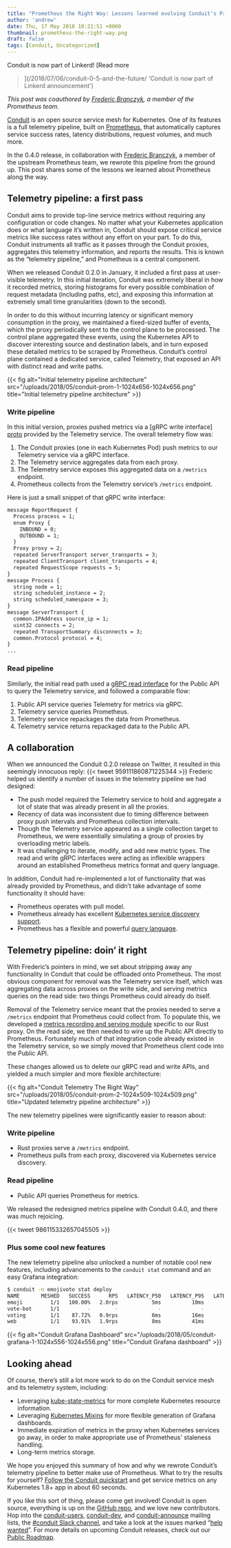 ```yaml
---
title: "Prometheus the Right Way: Lessons learned evolving Conduit's Prometheus integration"
author: 'andrew'
date: Thu, 17 May 2018 18:21:51 +0000
thumbnail: prometheus-the-right-way.png
draft: false
tags: [Conduit, Uncategorized]
---
```


Conduit is now part of Linkerd! [Read more
>](/2018/07/06/conduit-0-5-and-the-future/ 'Conduit is now part of Linkerd
announcement')

_This post was coauthored by_ [_Frederic
Branczyk_](https://twitter.com/fredbrancz)_, a member of the Prometheus team._

[Conduit](https://conduit.io/) is an open source service mesh for Kubernetes.
One of its features is a full telemetry pipeline, built on
[Prometheus](https://prometheus.io/), that automatically captures service
success rates, latency distributions, request volumes, and much more.

In the 0.4.0 release, in collaboration with [Frederic
Branczyk](https://twitter.com/fredbrancz), a member of the upstream Prometheus
team, we rewrote this pipeline from the ground up. This post shares some of the
lessons we learned about Prometheus along the way.

## Telemetry pipeline: a first pass

Conduit aims to provide top-line service metrics without requiring any
configuration or code changes. No matter what your Kubernetes application does
or what language it’s written in, Conduit should expose critical service metrics
like success rates without any effort on your part. To do this, Conduit
instruments all traffic as it passes through the Conduit proxies, aggregates
this telemetry information, and reports the results. This is known as the
“telemetry pipeline,” and Prometheus is a central component.

When we released Conduit 0.2.0 in January, it included a first pass at
user-visible telemetry. In this initial iteration, Conduit was extremely liberal
in how it recorded metrics, storing histograms for every possible combination of
request metadata (including paths, etc), and exposing this information at
extremely small time granularities (down to the second).

In order to do this without incurring latency or significant memory consumption
in the proxy, we maintained a fixed-sized buffer of events, which the proxy
periodically sent to the control plane to be processed. The control plane
aggregated these events, using the Kubernetes API to discover interesting source
and destination labels, and in turn exposed these detailed metrics to be scraped
by Prometheus. Conduit’s control plane contained a dedicated service, called
Telemetry, that exposed an API with distinct read and write paths.

{{< fig
  alt="Initial telemetry pipeline architecture" src="/uploads/2018/05/conduit-prom-1-1024x656-1024x656.png"
  title="Initial telemetry pipeline architecture" >}}

### Write pipeline

In this initial version, proxies pushed metrics via a [gRPC write interface]
[proto] provided by the Telemetry service. The overall telemetry flow
was:

1. The Conduit proxies (one in each Kubernetes Pod) push metrics to our
   Telemetry service via a gRPC interface.
2. The Telemetry service aggregates data from each proxy.
3. The Telemetry service exposes this aggregated data on a `/metrics` endpoint.
4. Prometheus collects from the Telemetry service’s `/metrics` endpoint.

Here is just a small snippet of that gRPC write interface:

```txt
message ReportRequest {
  Process process = 1;
  enum Proxy {
    INBOUND = 0;
    OUTBOUND = 1;
  }
  Proxy proxy = 2;
  repeated ServerTransport server_transports = 3;
  repeated ClientTransport client_transports = 4;
  repeated RequestScope requests = 5;
}
message Process {
  string node = 1;
  string scheduled_instance = 2;
  string scheduled_namespace = 3;
}
message ServerTransport {
  common.IPAddress source_ip = 1;
  uint32 connects = 2;
  repeated TransportSummary disconnects = 3;
  common.Protocol protocol = 4;
}
...
```

### Read pipeline

Similarly, the initial read path used a [gRPC read
interface](https://github.com/runconduit/conduit/blob/v0.2.0/proto/controller/telemetry/telemetry.proto#L7-L35)
for the Public API to query the Telemetry service, and followed a comparable
flow:

1. Public API service queries Telemetry for metrics via gRPC.
2. Telemetry service queries Prometheus.
3. Telemetry service repackages the data from Prometheus.
4. Telemetry service returns repackaged data to the Public API.

## A collaboration

When we announced the Conduit 0.2.0 release on Twitter, it resulted in this
seemingly innocuous reply: {{< tweet 959111860871225344 >}} Frederic helped us
identify a number of issues in the telemetry pipeline we had designed:

- The push model required the Telemetry service to hold and aggregate a lot of
  state that was already present in all the proxies.
- Recency of data was inconsistent due to timing difference between proxy push
  intervals and Prometheus collection intervals.
- Though the Telemetry service appeared as a single collection target to
  Prometheus, we were essentially simulating a group of proxies by overloading
  metric labels.
- It was challenging to iterate, modify, and add new metric types. The read and
  write gRPC interfaces were acting as inflexible wrappers around an established
  Prometheus metrics format and query language.

In addition, Conduit had re-implemented a lot of functionality that was already
provided by Prometheus, and didn’t take advantage of some functionality it
should have:

- Prometheus operates with pull model.
- Prometheus already has excellent [Kubernetes service discovery
  support](https://prometheus.io/docs/prometheus/latest/configuration/configuration/#%3Ckubernetes_sd_config%3E).
- Prometheus has a flexible and powerful [query
  language](https://prometheus.io/docs/prometheus/latest/querying/basics/).

## Telemetry pipeline: doin’ it right

With Frederic’s pointers in mind, we set about stripping away any functionality
in Conduit that could be offloaded onto Prometheus. The most obvious component
for removal was the Telemetry service itself, which was aggregating data across
proxies on the write side, and serving metrics queries on the read side: two
things Prometheus could already do itself.

Removal of the Telemetry service meant that the proxies needed to serve a
`/metrics` endpoint that Prometheus could collect from. To populate this, we
developed a [metrics recording and serving
module](https://github.com/runconduit/conduit/tree/86bb701be8ce5904334a29452fca25d0f507f6dc/proxy/src/telemetry/metrics)
specific to our Rust proxy. On the read side, we then needed to wire up the
Public API directly to Prometheus. Fortunately much of that integration code
already existed in the Telemetry service, so we simply moved that Prometheus
client code into the Public API.

These changes allowed us to delete our gRPC read and write APIs, and yielded a
much simpler and more flexible architecture:

{{< fig
  alt="Conduit Telemetry The Right Way" src="/uploads/2018/05/conduit-prom-2-1024x509-1024x509.png"
  title="Updated telemetry pipeline architecture" >}}

The new telemetry pipelines were significantly easier to reason about:

### Write pipeline

- Rust proxies serve a `/metrics` endpoint.
- Prometheus pulls from each proxy, discovered via Kubernetes service discovery.

### Read pipeline

- Public API queries Prometheus for metrics.

We released the redesigned metrics pipeline with Conduit 0.4.0, and there was
much rejoicing.

{{< tweet 986115332657045505 >}}

### Plus some cool new features

The new telemetry pipeline also unlocked a number of notable cool new features,
including advancements to the `conduit stat` command and an easy Grafana
integration:

```bash
$ conduit -n emojivoto stat deploy
NAME       MESHED   SUCCESS      RPS   LATENCY_P50   LATENCY_P95   LATENCY_P99
emoji         1/1   100.00%   2.0rps           5ms          10ms          10ms
vote-bot      1/1         -        -             -             -             -
voting        1/1    87.72%   0.9rps           6ms          16ms          19ms
web           1/1    93.91%   1.9rps           8ms          41ms          48ms
```

{{< fig
  alt="Conduit Grafana Dashboard"
  src="/uploads/2018/05/conduit-grafana-1-1024x556-1024x556.png"
  title="Conduit Grafana dashboard" >}}

## Looking ahead

Of course, there’s still a lot more work to do on the Conduit service mesh and
its telemetry system, including:

- Leveraging
  [kube-state-metrics](https://github.com/kubernetes/kube-state-metrics) for
  more complete Kubernetes resource information.
- Leveraging [Kubernetes
  Mixins](https://github.com/kubernetes-monitoring/kubernetes-mixin) for more
  flexible generation of Grafana dashboards.
- Immediate expiration of metrics in the proxy when Kubernetes services go away,
  in order to make appropriate use of Prometheus' staleness handling.
- Long-term metrics storage.

We hope you enjoyed this summary of how and why we rewrote Conduit’s telemetry
pipeline to better make use of Prometheus. What to try the results for yourself?
[Follow the Conduit quickstart](https://conduit.io/getting-started/) and get
service metrics on any Kubernetes 1.8+ app in about 60 seconds.

If you like this sort of thing, please come get involved! Conduit is open
source, everything is up on the [GitHub
repo](https://github.com/runconduit/conduit), and we love new contributors. Hop
into the [conduit-users](https://groups.google.com/forum/#!forum/conduit-users),
[conduit-dev](https://groups.google.com/forum/#!forum/conduit-dev), and
[conduit-announce](https://groups.google.com/forum/#!forum/conduit-announce)
mailing lists, the [#conduit Slack channel](https://slack.linkerd.io/), and take
a look at the issues marked “[help
wanted](https://github.com/runconduit/conduit/labels/help%20wanted)”. For more
details on upcoming Conduit releases, check out our [Public
Roadmap](https://conduit.io/roadmap/).

[proto]: https://github.com/runconduit/conduit/blob/v0.2.0/proto/proxy/telemetry/telemetry.proto
